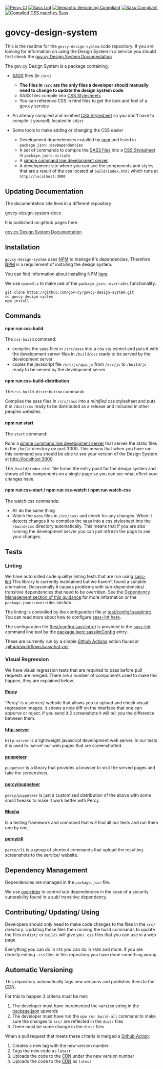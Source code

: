 [![Percy CI](https://github.com/gov-cy/govcy-design-system/actions/workflows/percy.yml/badge.svg)](https://github.com/gov-cy/govcy-design-system/actions/workflows/percy.yml)
[![Sass Lint](https://github.com/gov-cy/govcy-design-system/actions/workflows/sass-lint.yml/badge.svg)](https://github.com/gov-cy/govcy-design-system/actions/workflows/sass-lint.yml)
[![Semantic Versioning Compliant](https://github.com/gov-cy/govcy-design-system/actions/workflows/version-sanity-checks.yml/badge.svg)](https://github.com/gov-cy/govcy-design-system/actions/workflows/version-sanity-checks.yml)
[![Sass Compliant](https://github.com/gov-cy/govcy-design-system/actions/workflows/sass.yml/badge.svg)](https://github.com/gov-cy/govcy-design-system/actions/workflows/sass.yml)
[![Compiled CSS matches Sass](https://github.com/gov-cy/govcy-design-system/actions/workflows/diff-sass-and-css.yml/badge.svg)](https://github.com/gov-cy/govcy-design-system/actions/workflows/diff-sass-and-css.yml)



# govcy-design-system

This is the readme for the `govcy-design-system` code repository. If you are looking for information on using the Design System in a service you should first check the [gov.cy Design System Documentation](https://gov-cy.github.io/govcy-design-system-docs)

The gov.cy Design System is a package containing:
* [SASS](https://sass-lang.com/) files (in `/src`)
  * **The files in `/src` are the only files a developer should manually need to change to update the design system code**
  * SASS files compile into [CSS Stylesheets](https://www.w3schools.com/css/css_howto.asp)
  * You can reference CSS in html files to get the look and feel of a gov.cy service

* An already compiled and minified [CSS Stylesheet](https://www.w3schools.com/css/css_howto.asp) so you don't have to compile it yourself, located in `/dist`

* Some tools to make adding or changing the CSS easier
  * Development dependencies installed by [npm](https://www.npmjs.com/) and listed in `package.json::devDependencies`
  * A set of commands to compile the [SASS files](https://sass-lang.com/) into a [CSS Stylesheet](https://www.w3schools.com/css/css_howto.asp) in `package.json::scripts`
  * A [simple command line development server](https://github.com/http-party/http-server)
  * A development site where you can see the components and styles that are a result of the css located at `build/index.html` which runs at `http://localhost:3000`

## Updating Documentation

The documentation site lives in a different repository

[govcy-design-system-docs](https://github.com/gov-cy/govcy-design-system-docs
)

It is published on github pages here:

[gov.cy Design System Documentation](https://gov-cy.github.io/govcy-design-system-docs)

## Installation

`govcy-design-system` uses [NPM](https://www.npmjs.com) to manage it's dependencies. Therefore [NPM](https://www.npmjs.com) is a requirement of installing the design system.

You can find information about installing NPM [here](https://docs.npmjs.com/downloading-and-installing-node-js-and-npm).

We use `npm>=8.x` to make use of the `package.json::overrides` functionality.

```
git clone https://github.com/gov-cy/govcy-design-system.git
cd govcy-design-system
npm install
```

## Commands

#### npm run css-build

The `css-build` command:

* compiles the sass files in `/src/sass` into a css stylesheet and puts it with the development server files in `/build/css` ready to be served by the development server
* copies the javascript file `/src/js/app.js` from `/src/js` to `/build/js` ready to be served by the development server

#### npm run css-build-distribution

The `css-build-distribution` command:

Compiles the sass files in `/src/sass` into a _minified_ css stylesheet and puts it in `/dist/css` ready to be distributed as a release and included in other peoples websites.


#### npm run start

The `start` command:

Runs a [simple command line development server](https://github.com/http-party/http-server) that serves the static files in the `/build` directory on port 3000. This means that when you have run this command you should be able to see your version of the Design System at [http://localhost:3000](http://localhost:3000)

The `/build/index.html` file forms the entry point for the design system and shows all the components on a single page so you can see what effect your changes have.

#### npm run css-start / npm run css-watch / npm run watch-css

The watch css commands:

* All do the same thing
* Watch the sass files in `/src/sass` and check for any changes. When it detects changes it re compiles the sass into a css stylesheet into the `/build/css` directory automatically. This means that if you are also running the development server you can just refresh the page to see your changes.

## Tests

### Linting

We have automated code quality/ linting tests that are run using [sass-lint](https://github.com/sasstools/sass-lint).This library is currently maintained but we haven't found a suitable alternative. Occasionally it causes problems with sub-dependencies/ transitive dependencies that need to be overriden. See the [Dependency Management section of this guidance](#dependency-management) for more information or the `package.json::overrides` section.

The linting is controlled by the configuration file ar [test/config/.sasslintrc](test/config/.sasslintrc). You can read more about how to configure [sass-lint here](https://github.com/sasstools/sass-lint#configuration-documentation).

The configuration file ([test/config/.sasslintrc](test/config/.sasslintrc)) is provided to the [sass-lint](https://github.com/sasstools/sass-lint) command line tool by the [package.json::sasslintConfig](package.json) entry.

These are currently run by a simple [Github Actions](https://github.com/features/actions) action found at [.github/workflows/sass-lint.yml](.github/workflows/sass-lint.yml)

### Visual Regression

We have visual regression tests that are required to pass before pull requests are merged. There are a number of components used to make this happen, they are explained below.

#### [Percy](https://percy.io/)

'Percy' is a service/ website that allows you to upload and check visual regression images. It shows a nice diff on the interface that one can apporve or reject. If you send it 2 screenshots it will tell you the difference between them.

#### [http-server](https://www.npmjs.com/package/http-server/)

`http-server` is a lightweight javascript development web server. In our tests it is used to 'serve' our web pages that are screenshotted.

#### [puppeteer](https://github.com/puppeteer/puppeteer)

`puppeteer` is a library that provides a browser to visit the served pages and take the screenshots.

#### [percy/puppeteer](https://docs.percy.io/docs/puppeteer)

`percy/puppeteer` is just a customised distribution of the above with some small tweaks to make it work better with Percy.

#### [Mocha](https://mochajs.org/#the-test-directory)

Is a testing framework and command that will find all our tests and run them one by one.

#### [percy/cli](https://github.com/percy/cli)

`percy/cli` is a group of shortcut commands that upload the resulting screenshots to the service/ website.

## Dependency Management

Dependencies are managed in the `package.json` file.

We use [overrides](https://docs.npmjs.com/cli/v8/configuring-npm/package-json#overrides) to control sub dependencies in the case of a security vunerability found in a sub/ transitive dependency.

## Contributing/ Updating/ Using

Developers should only need to make code changes to the files in the `src/` directory. Updating these files then running the build commands to update the files in `dist/` or `build/` will give you `.css` files that you can use in a web page.

Everything you can do in `CSS` you can do in `SASS` and more. If you are directly editing `.css` files in this repository you have done something wrong.



## Automatic Versioning

This repository automatically tags new versions and publishes them to the [CDN](CDN.md).

For this to happen 3 criteria _must_ be met:

1. The developer must have incremented the `version` string in the [package.json](package.json) upwards
2. The developer must have run the `npm run build-all` command to make sure the changes to `src/` are reflected in the `dist/` files
3. There must be some change in the `dist/` files




When a pull request that meets these criteria is merged a [Github Action](https://github.com/features/actions):
1. Creates a new tag with the new version number
2. Tags the new code as `latest`
3. Uploads the code to the [CDN](CDN.md) under the new version number
4. Uploads the code to the [CDN](CDN.md) as `latest`


